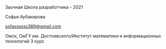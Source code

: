 Заочная Школа разработчика - 2021

Софья Аубакирова

sofassssss389@gmail.com

Омск, ОмГУ им. Достоевского/Институт математики и информационных технологий 3 курс
